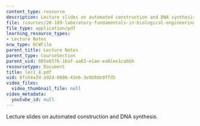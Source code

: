```yaml
---
content_type: resource
description: Lecture slides on automated construction and DNA synthesis.
file: /courses/20-109-laboratory-fundamentals-in-biological-engineering-fall-2007/8fcb4a3da92d660643e63e920de9ffd5_lec1_4.pdf
file_type: application/pdf
learning_resource_types:
- Lecture Notes
ocw_type: OCWFile
parent_title: Lecture Notes
parent_type: CourseSection
parent_uid: 085e6576-1baf-aa63-e1ae-ea01ee1cabbb
resourcetype: Document
title: lec1_4.pdf
uid: 8fcb4a3d-a92d-6606-43e6-3e920de9ffd5
video_files:
  video_thumbnail_file: null
video_metadata:
  youtube_id: null
---
```

Lecture slides on automated construction and DNA synthesis.

